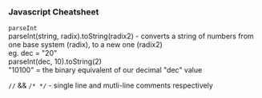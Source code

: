### Javascript Cheatsheet
  
```parseInt```  <br />
parseInt(string, radix).toString(radix2) - converts a string of numbers from one base system (radix), to a new one (radix2) <br />
        eg. dec = "20" <br />
            parseInt(dec, 10).toString(2)<br />
            "10100" = the binary equivalent of our decimal "dec" value<br />


```//``` && ```/* */``` - single line and mutli-line comments respectively <br />

